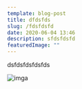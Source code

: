 ```yaml
---
template: blog-post
title: dfdsfds
slug: /fdsfdsfd
date: 2020-06-04 13:46
description: sfdsfdsfd
featuredImage: ""
---
```


dsfdsfdsfdsfds

![imga](/assets/jf5hesmdehxq-kcpmxqdpqd2wv_psnog2mce6vrsas.jpg "image")
